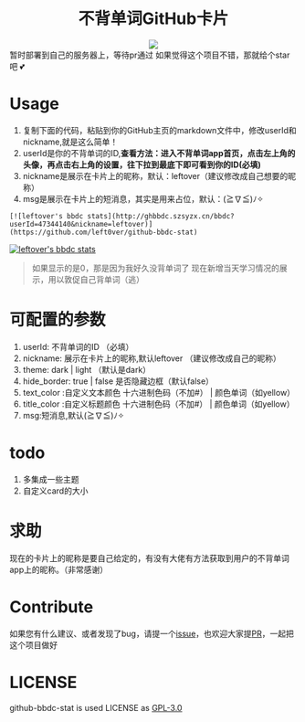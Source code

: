 
<div align="center">
  <h1>不背单词GitHub卡片</h1>
  <img src="https://img.shields.io/github/package-json/v/left0ver/github-bbdc-stat"/>
</div>
暂时部署到自己的服务器上，等待pr通过
如果觉得这个项目不错，那就给个star吧 💕

# Usage

1. 复制下面的代码，粘贴到你的GitHub主页的markdown文件中，修改userId和nickname,就是这么简单！
2. userId是你的不背单词的ID,**查看方法：进入不背单词app首页，点击左上角的头像，再点击右上角的设置，往下拉到最底下即可看到你的ID(必填)**
3. nickname是展示在卡片上的昵称，默认：leftover（建议修改成自己想要的昵称）
4. msg是展示在卡片上的短消息，其实是用来占位，默认：(≧∇≦)ﾉ✧

```
[![leftover's bbdc stats](http://ghbbdc.szsyzx.cn/bbdc?userId=47344140&nickname=leftover)](https://github.com/left0ver/github-bbdc-stat)

```

[![leftover's bbdc stats](http://ghbbdc.szsyzx.cn/bbdc?userId=47344140&nickname=leftover)](https://github.com/left0ver/github-bbdc-stat)

> 如果显示的是0，那是因为我好久没背单词了
> 现在新增当天学习情况的展示，用以敦促自己背单词（逃）
# 可配置的参数

1. userId: 不背单词的ID （必填）
2. nickname: 展示在卡片上的昵称,默认leftover （建议修改成自己的昵称）
3. theme: dark | light （默认是dark）
4. hide_border: true | false 是否隐藏边框（默认false）
5. text_color  :自定义文本颜色  十六进制色码（不加#） | 颜色单词（如yellow）
6. title_color :自定义标题颜色  十六进制色码（不加#） | 颜色单词（如yellow）
7. msg:短消息,默认(≧∇≦)ﾉ✧

# todo

1. 多集成一些主题
2. 自定义card的大小

# 求助
现在的卡片上的昵称是要自己给定的，有没有大佬有方法获取到用户的不背单词app上的昵称。（非常感谢）
# Contribute

如果您有什么建议、或者发现了bug，请提一个[issue](https://github.com/left0ver/github-bbdc-stat/issues)，也欢迎大家提[PR](https://github.com/left0ver/github-bbdc-stat/pulls)，一起把这个项目做好

# LICENSE

github-bbdc-stat is used LICENSE  as [GPL-3.0](https://github.com/left0ver/github-bbdc-stat/blob/main/LICENSE)


